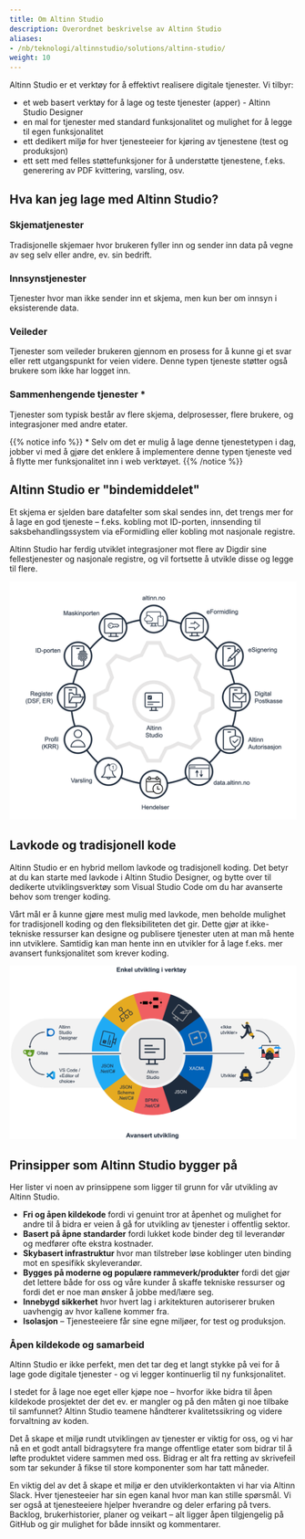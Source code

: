 ```yaml
---
title: Om Altinn Studio
description: Overordnet beskrivelse av Altinn Studio
aliases:
- /nb/teknologi/altinnstudio/solutions/altinn-studio/
weight: 10
---
```


Altinn Studio er et verktøy for å effektivt realisere digitale tjenester. Vi tilbyr:
- et web basert verktøy for å lage og teste tjenester (apper) - Altinn Studio Designer
- en mal for tjenester med standard funksjonalitet og mulighet for å legge til egen funksjonalitet
- ett dedikert miljø for hver tjenesteeier for kjøring av tjenestene (test og produksjon)
- ett sett med felles støttefunksjoner for å understøtte tjenestene, f.eks. generering av PDF kvittering, varsling, osv.


## Hva kan jeg lage med Altinn Studio?

### Skjematjenester
Tradisjonelle skjemaer hvor brukeren fyller inn og sender inn data på vegne av seg selv eller andre, ev. sin bedrift.

### Innsynstjenester
Tjenester hvor man ikke sender inn et skjema, men kun ber om innsyn i eksisterende data.

### Veileder
Tjenester som veileder brukeren gjennom en prosess for å kunne gi et svar eller rett utgangspunkt for veien videre.
Denne typen tjeneste støtter også brukere som ikke har logget inn.

### Sammenhengende tjenester *
Tjenester som typisk består av flere skjema, delprosesser, flere brukere, og integrasjoner med andre etater.

{{% notice info %}}
\* Selv om det er mulig å lage denne tjenestetypen i dag, jobber vi med å gjøre det enklere å implementere denne 
typen tjeneste ved å flytte mer funksjonalitet inn i web verktøyet.
{{% /notice %}}

## Altinn Studio er "bindemiddelet"
Et skjema er sjelden bare datafelter som skal sendes inn, det trengs mer for å lage en god tjeneste – f.eks. kobling 
mot ID-porten, innsending til saksbehandlingssystem via eFormidling eller kobling mot nasjonale registre.

Altinn Studio har ferdig utviklet integrasjoner mot flere av Digdir sine fellestjenester og nasjonale registre, og vil 
fortsette å utvikle disse og legge til flere.

![Altinn Studio er "bindemiddelet"](./studio-i-midten.png "Altinn Studio er bindemiddelet")

## Lavkode og tradisjonell kode
Altinn Studio er en hybrid mellom lavkode og tradisjonell koding. Det betyr at du kan starte med lavkode i Altinn Studio
Designer, og bytte over til dedikerte utviklingsverktøy som Visual Studio Code om du har avanserte behov som trenger
koding.

Vårt mål er å kunne gjøre mest mulig med lavkode, men beholde mulighet for tradisjonell koding og den fleksibiliteten 
det gir. Dette gjør at ikke-tekniske ressurser kan designe og publisere tjenester uten at man må hente inn utviklere.
Samtidig kan man hente inn en utvikler for å lage f.eks. mer avansert funksjonalitet som krever koding.

![Verktøyet støtter både lavkode og tradisjonell koding](./nocode_vs_coding.png "Verktøyet støtter både lavkode og tradisjonell koding")


## Prinsipper som Altinn Studio bygger på
Her lister vi noen av prinsippene som ligger til grunn for vår utvikling av Altinn Studio.
- **Fri og åpen kildekode** fordi vi genuint tror at åpenhet og mulighet for andre til å bidra er veien å gå for utvikling av tjenester i offentlig sektor. 
- **Basert på åpne standarder** fordi lukket kode binder deg til leverandør og medfører ofte ekstra kostnader. 
- **Skybasert infrastruktur** hvor man tilstreber løse koblinger uten binding mot en spesifikk skyleverandør. 
- **Bygges på moderne og populære rammeverk/produkter** fordi det gjør det lettere både for oss og våre kunder å skaffe tekniske ressurser og fordi det er noe man ønsker å jobbe med/lære seg.
- **Innebygd sikkerhet** hvor hvert lag i arkitekturen autoriserer bruken uavhengig av hvor kallene kommer fra.
- **Isolasjon** – Tjenesteeiere får sine egne miljøer, for test og produksjon.

### Åpen kildekode og samarbeid
Altinn Studio er ikke perfekt, men det tar deg et langt stykke på vei for å lage gode digitale tjenester - og vi legger 
kontinuerlig til ny funksjonalitet.

I stedet for å lage noe eget eller kjøpe noe – hvorfor ikke bidra til åpen kildekode prosjektet der det ev. er mangler 
og på den måten gi noe tilbake til samfunnet?
Altinn Studio teamene håndterer kvalitetssikring og videre forvaltning av koden.

Det å skape et miljø rundt utviklingen av tjenester er viktig for oss, og vi har nå en et godt antall bidragsytere fra 
mange offentlige etater som bidrar til å løfte produktet videre sammen med oss.
Bidrag er alt fra retting av skrivefeil som tar sekunder å fikse til store komponenter som har tatt måneder.

En viktig del av det å skape et miljø er den utviklerkontakten vi har via Altinn Slack. Hver tjenesteeier har sin egen 
kanal hvor man kan stille spørsmål.
Vi ser også at tjenesteeiere hjelper hverandre og deler erfaring på tvers.
Backlog, brukerhistorier, planer og veikart – alt ligger åpen tilgjengelig på GitHub og gir mulighet for både innsikt 
og kommentarer.
